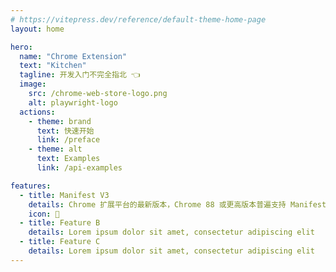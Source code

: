 ```yaml
---
# https://vitepress.dev/reference/default-theme-home-page
layout: home

hero:
  name: "Chrome Extension"
  text: "Kitchen"
  tagline: 开发入门不完全指北 👈
  image:
    src: /chrome-web-store-logo.png
    alt: playwright-logo
  actions:
    - theme: brand
      text: 快速开始
      link: /preface
    - theme: alt
      text: Examples
      link: /api-examples

features:
  - title: Manifest V3
    details: Chrome 扩展平台的最新版本，Chrome 88 或更高版本普遍支持 Manifest V3。
    icon: 🥉
  - title: Feature B
    details: Lorem ipsum dolor sit amet, consectetur adipiscing elit
  - title: Feature C
    details: Lorem ipsum dolor sit amet, consectetur adipiscing elit
---
```


